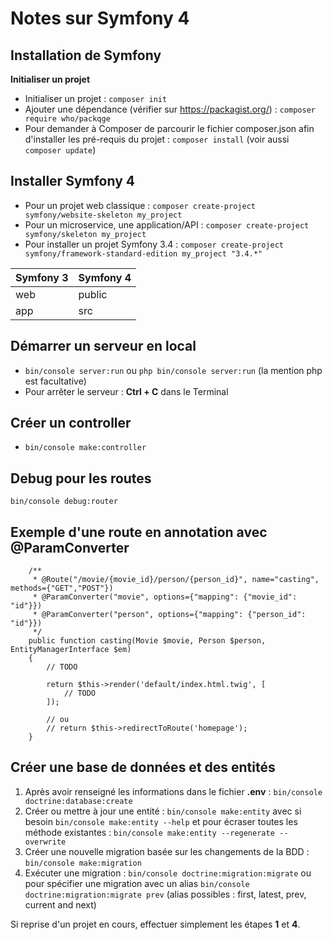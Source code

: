 # Notes sur Symfony 4

## Installation de Symfony

**Initialiser un projet**

* Initialiser un projet : `composer init`
* Ajouter une dépendance (vérifier sur https://packagist.org/) : `composer require who/packqge`
* Pour demander à Composer de parcourir le fichier composer.json afin d'installer les pré-requis du projet : `composer install` (voir aussi `composer update`)

## Installer Symfony 4

* Pour un projet web classique : `composer create-project symfony/website-skeleton my_project`
* Pour un microservice, une application/API : `composer create-project symfony/skeleton my_project`
* Pour installer un projet Symfony 3.4 : `composer create-project symfony/framework-standard-edition my_project "3.4.*"`

| Symfony 3 | Symfony 4 |
| - | - |
| web | public |
| app | src |

## Démarrer un serveur en local

* `bin/console server:run` ou `php bin/console server:run` (la mention php est facultative)
* Pour arrêter le serveur : **Ctrl + C** dans le Terminal

## Créer un controller

* `bin/console make:controller`

## Debug pour les routes

`bin/console debug:router`

## Exemple d'une route en annotation avec @ParamConverter

```
    /**
     * @Route("/movie/{movie_id}/person/{person_id}", name="casting", methods={"GET","POST"})
     * @ParamConverter("movie", options={"mapping": {"movie_id": "id"}})
     * @ParamConverter("person", options={"mapping": {"person_id": "id"}})
     */
    public function casting(Movie $movie, Person $person, EntityManagerInterface $em)
    {
        // TODO

        return $this->render('default/index.html.twig', [
            // TODO
        ]);

        // ou
        // return $this->redirectToRoute('homepage');
    }
```

## Créer une base de données et des entités

1. Après avoir renseigné les informations dans le fichier **.env** : `bin/console doctrine:database:create`
2. Créer ou mettre à jour une entité : `bin/console make:entity` avec si besoin `bin/console make:entity --help` et pour écraser toutes les méthode existantes : `bin/console make:entity --regenerate --overwrite`
3. Créer une nouvelle migration basée sur les changements de la BDD : `bin/console make:migration`
4. Exécuter une migration : `bin/console doctrine:migration:migrate` ou  pour spécifier une migration avec un alias `bin/console doctrine:migration:migrate prev` (alias possibles : first, latest, prev, current and next)

Si reprise d'un projet en cours, effectuer simplement les étapes **1** et **4**.

